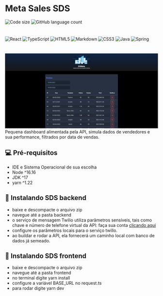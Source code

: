# Meta Sales SDS

![Code size](https://img.shields.io/github/languages/code-size/Moreira-Edu/SDS?style=plastic)
![GitHub language count](https://img.shields.io/github/languages/count/Moreira-Edu/SDS?style=plastic)

#

![React](https://img.shields.io/badge/react-%2320232a.svg?style=for-the-badge&logo=react&logoColor=%2361DAFB)
![TypeScript](https://img.shields.io/badge/typescript-%23007ACC.svg?style=for-the-badge&logo=typescript&logoColor=white)
![HTML5](https://img.shields.io/badge/html5-%23E34F26.svg?style=for-the-badge&logo=html5&logoColor=white)
![Markdown](https://img.shields.io/badge/markdown-%23000000.svg?style=for-the-badge&logo=markdown&logoColor=white)
![CSS3](https://img.shields.io/badge/css3-%231572B6.svg?style=for-the-badge&logo=css3&logoColor=white)
![Java](https://img.shields.io/badge/java-%23ED8B00.svg?style=for-the-badge&logo=java&logoColor=white)
![Spring](https://img.shields.io/badge/spring-%236DB33F.svg?style=for-the-badge&logo=spring&logoColor=white)

#

![example image](frontend/public/example.PNG)
Pequena dashboard alimentada pela API, simula dados de vendedores e sua performance, filtrados por data de vendas.

## 💻 Pré-requisitos

- IDE e Sistema Operacional de sua escolha
- Node ^16.16
- JDK ^17
- yarn ^1.22

## 🚀 Instalando SDS backend

- baixe e descompacte o arquivo zip
- navegue até a pasta backend
- o serviço de mensagem Twilio utiliza parâmetros sensíveis, tais como chave e número de telefone virtual da API: faça sua conta [clicando aqui](https://www.twilio.com/pt-br/docs/sms)
- configure os parâmetros locais para o serviço twillo.
- ao buildar e rodar a API, ela fornecerá um caminho local com banco de dados já semeado.

## 🚀 Instalando SDS frontend

- baixe e descompacte o arquivo zip
- navegue até a pasta frontend
- no terminal digite yarn install
- configure a variável BASE_URL no request.ts
- para rodar digite yarn dev
